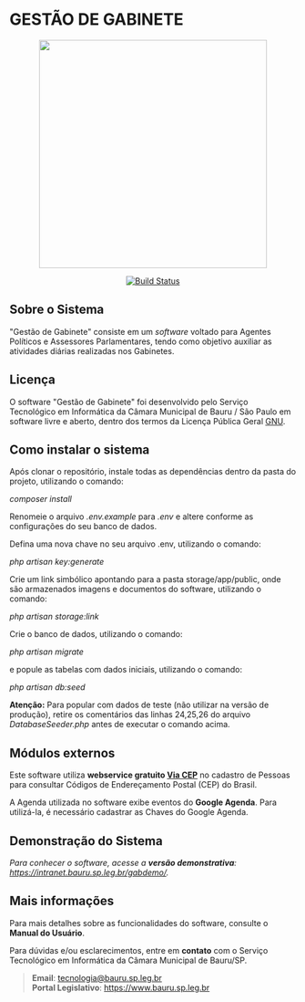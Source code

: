 # GESTÃO DE GABINETE

<p align="center"><img src="https://github.com/tecnologiacmbbauru/gestaodegabinete/blob/main/public/utils/gab-git.png" width="400"></p>

<p align="center">
    <a href="https://travis-ci.org/laravel/framework"><img src="https://travis-ci.org/laravel/framework.svg" alt="Build Status"></a>
</p>

## Sobre o Sistema

"Gestão de Gabinete" consiste em um <i>software</i> voltado para Agentes Políticos e Assessores Parlamentares, tendo como objetivo auxiliar as atividades diárias realizadas nos Gabinetes.

## Licença
O software "Gestão de Gabinete" foi desenvolvido pelo Serviço Tecnológico em Informática da Câmara Municipal de Bauru / São Paulo em software livre e aberto, dentro dos termos da Licença Pública Geral [GNU](http://www.gnu.org/licenses/).

## Como instalar o sistema
Após clonar o repositório, instale todas as dependências dentro da pasta do projeto, utilizando o comando:

<i>composer install</i>

Renomeie o arquivo <i>.env.example</i> para <i>.env</i> e altere conforme as configurações do seu banco de dados.

Defina uma nova chave no seu arquivo .env, utilizando o comando:

<i>php artisan key:generate</i>

Crie um link simbólico apontando para a pasta storage/app/public, onde são armazenados imagens e documentos do software, utilizando o comando:

<i>php artisan storage:link</i>

Crie o banco de dados, utilizando o comando:

<i>php artisan migrate</i>

e popule as tabelas com dados iniciais, utilizando o comando:

<i>php artisan db:seed</i>

<b>Atenção:</b> Para popular com dados de teste (não utilizar na versão de produção), retire os comentários das linhas 24,25,26 do arquivo <i>DatabaseSeeder.php</i> antes de executar o comando acima.

## Módulos externos
Este software utiliza **webservice gratuito <a href="https://viacep.com.br/">Via CEP</a>** no cadastro de Pessoas para consultar Códigos de Endereçamento Postal (CEP) do Brasil.

A Agenda utilizada no software exibe eventos do **Google Agenda**. Para utilizá-la, é necessário cadastrar as Chaves do Google Agenda.

## Demonstração do Sistema
*Para conhecer o software, acesse a **versão demonstrativa**: https://intranet.bauru.sp.leg.br/gabdemo/.* 

## Mais informações
Para mais detalhes sobre as funcionalidades do software, consulte o **Manual do Usuário**.

Para  dúvidas  e/ou  esclarecimentos, entre  em **contato**  com  o Serviço  Tecnológico  em  Informática da Câmara  Municipal  de Bauru/SP. 

>**Email**: tecnologia@bauru.sp.leg.br  
>**Portal Legislativo**: https://www.bauru.sp.leg.br

